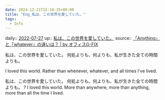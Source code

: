 ```yaml
---
date: 2024-12-21T15:18:25+09:00
title: "Eng_私は、この世界を愛していた。"
tags:
  - Info
---
```


daily:: [2022-07-27](Daily_Note/2022-07-27.md)
up:: [私は、この世界を愛していた。](Info/私は、この世界を愛していた。.md)
source:: [「Anything」と「whatever」の違いは？ | by オフィスG-FIX](https://officegfix.com/difference_anything_whatever/)

私は、この世界を愛していた。
何処よりも、何よりも、私が生きた全ての時間よりも。

I loved this world.
Rather than whenever, whatever, and all times I've lived.

私は、この世界を愛していた。
何処よりも、何よりも、私が生きた全ての時間よりも。
?
I loved this world.
More than anywhere, more than anything, more than all the time I lived.